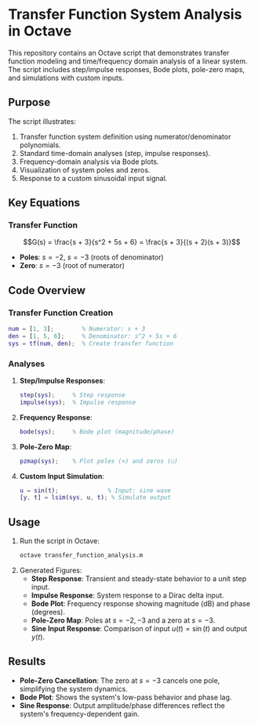# Transfer Function System Analysis in Octave

This repository contains an Octave script that demonstrates transfer function modeling and time/frequency domain analysis of a linear system. The script includes step/impulse responses, Bode plots, pole-zero maps, and simulations with custom inputs.

## Purpose
The script illustrates:
1. Transfer function system definition using numerator/denominator polynomials.
2. Standard time-domain analyses (step, impulse responses).
3. Frequency-domain analysis via Bode plots.
4. Visualization of system poles and zeros.
5. Response to a custom sinusoidal input signal.

## Key Equations
### Transfer Function
$$G(s) = \frac{s + 3}{s^2 + 5s + 6} = \frac{s + 3}{(s + 2)(s + 3)}$$
- **Poles**: $s = -2$, $s = -3$ (roots of denominator)
- **Zero**: $s = -3$ (root of numerator)

## Code Overview
### Transfer Function Creation
```matlab
num = [1, 3];        % Numerator: s + 3
den = [1, 5, 6];     % Denominator: s^2 + 5s + 6
sys = tf(num, den);  % Create transfer function
```

### Analyses
1. **Step/Impulse Responses**:
   ```matlab
   step(sys);     % Step response
   impulse(sys);  % Impulse response
   ```
2. **Frequency Response**:
   ```matlab
   bode(sys);     % Bode plot (magnitude/phase)
   ```
3. **Pole-Zero Map**:
   ```matlab
   pzmap(sys);    % Plot poles (×) and zeros (○)
   ```
4. **Custom Input Simulation**:
   ```matlab
   u = sin(t);              % Input: sine wave
   [y, t] = lsim(sys, u, t); % Simulate output
   ```

## Usage
1. Run the script in Octave:
   ```bash
   octave transfer_function_analysis.m
   ```
2. Generated Figures:
   - **Step Response**: Transient and steady-state behavior to a unit step input.
   - **Impulse Response**: System response to a Dirac delta input.
   - **Bode Plot**: Frequency response showing magnitude (dB) and phase (degrees).
   - **Pole-Zero Map**: Poles at $s = -2, -3$ and a zero at $s = -3$.
   - **Sine Input Response**: Comparison of input $u(t) = \sin(t)$ and output $y(t)$.

## Results
- **Pole-Zero Cancellation**: The zero at $s = -3$ cancels one pole, simplifying the system dynamics.
- **Bode Plot**: Shows the system's low-pass behavior and phase lag.
- **Sine Response**: Output amplitude/phase differences reflect the system's frequency-dependent gain.
